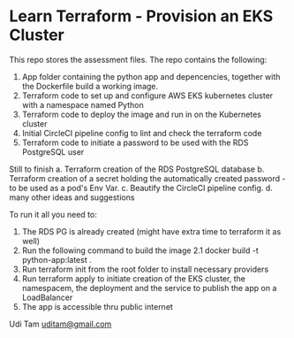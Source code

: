 # Learn Terraform - Provision an EKS Cluster

This repo stores the assessment files.
The repo contains the following:

1. App folder containing the python app and depencencies, together with the Dockerfile build a working image.
2. Terraform code to set up and configure AWS EKS kubernetes cluster with a namespace named Python
3. Terraform code to deploy the image and run in on the Kubernetes cluster
4. Initial CircleCI pipeline config to lint and check the terraform code
5. Terraform code to initiate a password to be used with the RDS PostgreSQL user

Still to finish
a. Terraform creation of the RDS PostgreSQL database
b. Terraform creation of a secret holding the automatically created password - to be used as a pod's Env Var.
c. Beautify the CircleCI pipeline config.
d. many other ideas and suggestions

To run it all you need to:

1. The RDS PG is already created (might have extra time to terraform it as well)
2. Run the following command to build the image
  2.1 docker build -t python-app:latest .
3. Run terraform init from the root folder to install necessary providers
4. Run terraform apply to initiate creation of the EKS cluster, the namespacem, the deployment and the service to publish the app on a LoadBalancer
5. The app is accessible thru public internet

Udi Tam
uditam@gmail.com


